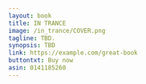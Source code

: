 ```yaml
---
layout: book
title: IN TRANCE
image: /in_trance/COVER.png
tagline: TBD.
synopsis: TBD
link: https://example.com/great-book
buttontxt: Buy now
asin: 0141185260
---
```

